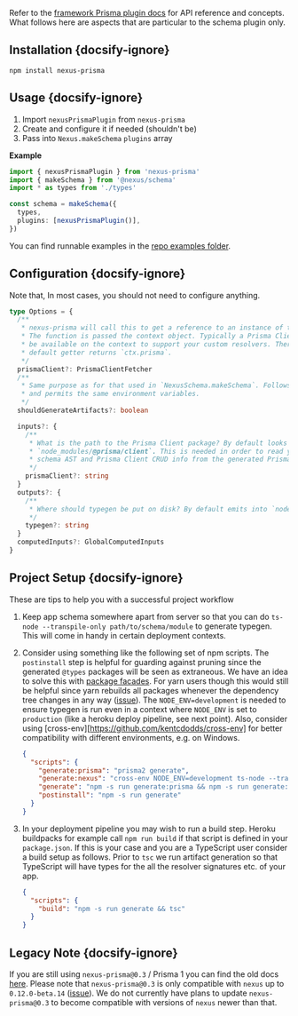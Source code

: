 Refer to the [framework Prisma plugin docs](/plugins/prisma#runtime-integration) for API reference and concepts. What follows here are aspects that are particular to the schema plugin only.

## Installation {docsify-ignore}

```cli
npm install nexus-prisma
```

## Usage {docsify-ignore}

1. Import `nexusPrismaPlugin` from `nexus-prisma`
1. Create and configure it if needed (shouldn't be)
1. Pass into `Nexus.makeSchema` `plugins` array

**Example**

```ts
import { nexusPrismaPlugin } from 'nexus-prisma'
import { makeSchema } from '@nexus/schema'
import * as types from './types'

const schema = makeSchema({
  types,
  plugins: [nexusPrismaPlugin()],
})
```

You can find runnable examples in the [repo examples folder](https://github.com/graphql-nexus/nexus-schema-plugin-prisma/tree/master/examples).

## Configuration {docsify-ignore}

Note that, In most cases, you should not need to configure anything.

```ts
type Options = {
  /**
   * nexus-prisma will call this to get a reference to an instance of the Prisma Client.
   * The function is passed the context object. Typically a Prisma Client instance will
   * be available on the context to support your custom resolvers. Therefore the
   * default getter returns `ctx.prisma`.
   */
  prismaClient?: PrismaClientFetcher
  /**
   * Same purpose as for that used in `NexusSchema.makeSchema`. Follows the same rules
   * and permits the same environment variables.
   */
  shouldGenerateArtifacts?: boolean

  inputs?: {
    /**
     * What is the path to the Prisma Client package? By default looks in
     * `node_modules/@prisma/client`. This is needed in order to read your Prisma
     * schema AST and Prisma Client CRUD info from the generated Prisma Client package.
     */
    prismaClient?: string
  }
  outputs?: {
    /**
     * Where should typegen be put on disk? By default emits into `node_modules/@types`.
     */
    typegen?: string
  }
  computedInputs?: GlobalComputedInputs
}
```

## Project Setup {docsify-ignore}

These are tips to help you with a successful project workflow

1. Keep app schema somewhere apart from server so that you can do `ts-node --transpile-only path/to/schema/module` to generate typegen. This will come in handy in certain deployment contexts.

1. Consider using something like the following set of npm scripts. The
   `postinstall` step is helpful for guarding against pruning since the
   generated `@types` packages will be seen as extraneous. We have an idea to
   solve this with [package
   facades](https://github.com/prisma-labs/nexus/issues/253). For yarn users
   though this would still be helpful since yarn rebuilds all packages whenever
   the dependency tree changes in any way
   ([issue](https://github.com/yarnpkg/yarn/issues/4703)). The
   `NODE_ENV=development` is needed to ensure typegen is run even in a context where `NODE_ENV` is set to `production` (like a heroku deploy pipeline, see next point). Also, consider using [cross-env][https://github.com/kentcdodds/cross-env] for better compatibility with different environments, e.g. on Windows.

   ```json
   {
     "scripts": {
       "generate:prisma": "prisma2 generate",
       "generate:nexus": "cross-env NODE_ENV=development ts-node --transpile-only path/to/schema/module",
       "generate": "npm -s run generate:prisma && npm -s run generate:nexus",
       "postinstall": "npm -s run generate"
     }
   }
   ```

1. In your deployment pipeline you may wish to run a build step. Heroku buildpacks for example call `npm run build` if that script is defined in your `package.json`. If this is your case and you are a TypeScript user consider a build setup as follows. Prior to `tsc` we run artifact generation so that TypeScript will have types for the all the resolver signatures etc. of your app.

   ```json
   {
     "scripts": {
       "build": "npm -s run generate && tsc"
     }
   }
   ```

## Legacy Note {docsify-ignore}

If you are still using `nexus-prisma@0.3` / Prisma 1 you can find the old docs [here](https://github.com/graphql-nexus/schema/blob/8cf2d6b3e22a9dec1f7c23f384bf33b7be5a25cc/docs/database-access-with-prisma.md). Please note that `nexus-prisma@0.3` is only compatible with `nexus` up to `0.12.0-beta.14` ([issue](https://github.com/graphql-nexus/nexus-prisma/issues/520)). We do not currently have plans to update `nexus-prisma@0.3` to become compatible with versions of `nexus` newer than that.
